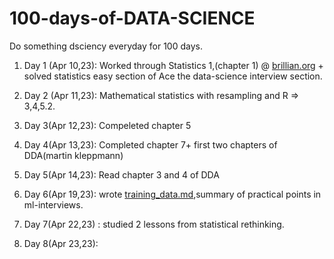 # 100-days-of-DATA-SCIENCE
Do something dsciency everyday for 100 days.

1. Day 1 (Apr 10,23): Worked through Statistics 1,(chapter 1) @ [brillian.org](https://brilliant.org/courses/advanced-statistics-i/intro-to-stats/into-mystic/3/) + solved statistics easy section of Ace the data-science interview section.

2. Day 2 (Apr 11,23): Mathematical statistics with resampling and R => 3,4,5.2.

3. Day 3(Apr 12,23): Compeleted chapter 5
4. Day 4(Apr 13,23): Completed chapter 7+ first two chapters of DDA(martin kleppmann)
5. Day 5(Apr 14,23): Read chapter 3 and 4 of DDA
6. Day 6(Apr 19,23): wrote [training_data.md](https://github.com/vin136/Machine-Learning-Interview-Questions/blob/main/training_data.md),summary of practical points in ml-interviews.
7. Day 7(Apr 22,23) : studied 2 lessons from statistical rethinking.
8. Day 8(Apr 23,23):
